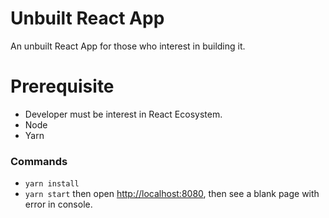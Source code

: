 # Unbuilt React App
An unbuilt React App for those who interest in building it.

# Prerequisite
* Developer must be interest in React Ecosystem.
* Node
* Yarn

### Commands
* `yarn install`
* `yarn start` then open [http://localhost:8080](http://localhost:8080), then see a blank page with error in console.